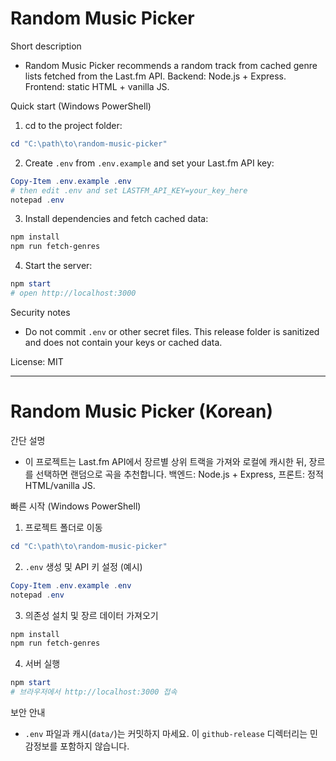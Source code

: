 # Random Music Picker

Short description
- Random Music Picker recommends a random track from cached genre lists fetched from the Last.fm API. Backend: Node.js + Express. Frontend: static HTML + vanilla JS.

Quick start (Windows PowerShell)
1. cd to the project folder:

```powershell
cd "C:\path\to\random-music-picker"
```

2. Create `.env` from `.env.example` and set your Last.fm API key:

```powershell
Copy-Item .env.example .env
# then edit .env and set LASTFM_API_KEY=your_key_here
notepad .env
```

3. Install dependencies and fetch cached data:

```powershell
npm install
npm run fetch-genres
```

4. Start the server:

```powershell
npm start
# open http://localhost:3000
```

Security notes
- Do not commit `.env` or other secret files. This release folder is sanitized and does not contain your keys or cached data.

License: MIT

---

# Random Music Picker (Korean)

간단 설명
- 이 프로젝트는 Last.fm API에서 장르별 상위 트랙을 가져와 로컬에 캐시한 뒤, 장르를 선택하면 랜덤으로 곡을 추천합니다. 백엔드: Node.js + Express, 프론트: 정적 HTML/vanilla JS.

빠른 시작 (Windows PowerShell)
1. 프로젝트 폴더로 이동

```powershell
cd "C:\path\to\random-music-picker"
```

2. `.env` 생성 및 API 키 설정 (예시)

```powershell
Copy-Item .env.example .env
notepad .env
```

3. 의존성 설치 및 장르 데이터 가져오기

```powershell
npm install
npm run fetch-genres
```

4. 서버 실행

```powershell
npm start
# 브라우저에서 http://localhost:3000 접속
```

보안 안내
- `.env` 파일과 캐시(`data/`)는 커밋하지 마세요. 이 `github-release` 디렉터리는 민감정보를 포함하지 않습니다.
